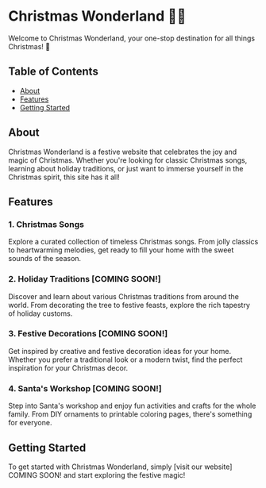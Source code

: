 # Christmas Wonderland 🎄🎅

Welcome to Christmas Wonderland, your one-stop destination for all things Christmas! 🎉

## Table of Contents
- [About](#about)
- [Features](#features)
- [Getting Started](#getting-started)

## About

Christmas Wonderland is a festive website that celebrates the joy and magic of Christmas. Whether you're looking for classic Christmas songs, learning about holiday traditions, or just want to immerse yourself in the Christmas spirit, this site has it all!

## Features

### 1. Christmas Songs
Explore a curated collection of timeless Christmas songs. From jolly classics to heartwarming melodies, get ready to fill your home with the sweet sounds of the season.

### 2. Holiday Traditions [COMING SOON!]
Discover and learn about various Christmas traditions from around the world. From decorating the tree to festive feasts, explore the rich tapestry of holiday customs.

### 3. Festive Decorations [COMING SOON!]
Get inspired by creative and festive decoration ideas for your home. Whether you prefer a traditional look or a modern twist, find the perfect inspiration for your Christmas decor.

### 4. Santa's Workshop [COMING SOON!]
Step into Santa's workshop and enjoy fun activities and crafts for the whole family. From DIY ornaments to printable coloring pages, there's something for everyone.

## Getting Started

To get started with Christmas Wonderland, simply [visit our website] COMING SOON! and start exploring the festive magic!
